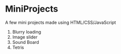 # MiniProjects
A few mini projects made using HTML/CSS/JavaScript
<ol>
<li>Blurry loading</li>
<li>Image slider</li>
<li>Sound Board</li>
<li>Tetris</li>
</ol>
